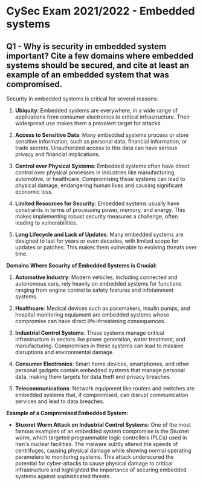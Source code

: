 # CySec Exam 2021/2022 - Embedded systems

## Q1 - Why is security in embedded system important? Cite a few domains where embedded systems should be secured, and cite at least an example of an embedded system that was compromised.

Security in embedded systems is critical for several reasons:

1. **Ubiquity**: Embedded systems are everywhere, in a wide range of applications from consumer electronics to critical infrastructure. Their widespread use makes them a prevalent target for attacks.

2. **Access to Sensitive Data**: Many embedded systems process or store sensitive information, such as personal data, financial information, or trade secrets. Unauthorized access to this data can have serious privacy and financial implications.

3. **Control over Physical Systems**: Embedded systems often have direct control over physical processes in industries like manufacturing, automotive, or healthcare. Compromising these systems can lead to physical damage, endangering human lives and causing significant economic loss.

4. **Limited Resources for Security**: Embedded systems usually have constraints in terms of processing power, memory, and energy. This makes implementing robust security measures a challenge, often leading to vulnerabilities.

5. **Long Lifecycle and Lack of Updates**: Many embedded systems are designed to last for years or even decades, with limited scope for updates or patches. This makes them vulnerable to evolving threats over time.

**Domains Where Security of Embedded Systems is Crucial:**

1. **Automotive Industry**: Modern vehicles, including connected and autonomous cars, rely heavily on embedded systems for functions ranging from engine control to safety features and infotainment systems.

2. **Healthcare**: Medical devices such as pacemakers, insulin pumps, and hospital monitoring equipment are embedded systems whose compromise can have direct life-threatening consequences.

3. **Industrial Control Systems**: These systems manage critical infrastructure in sectors like power generation, water treatment, and manufacturing. Compromises in these systems can lead to massive disruptions and environmental damage.

4. **Consumer Electronics**: Smart home devices, smartphones, and other personal gadgets contain embedded systems that manage personal data, making them targets for data theft and privacy breaches.

5. **Telecommunications**: Network equipment like routers and switches are embedded systems that, if compromised, can disrupt communication services and lead to data breaches.

**Example of a Compromised Embedded System:**

- **Stuxnet Worm Attack on Industrial Control Systems**: One of the most famous examples of an embedded system compromise is the Stuxnet worm, which targeted programmable logic controllers (PLCs) used in Iran's nuclear facilities. The malware subtly altered the speeds of centrifuges, causing physical damage while showing normal operating parameters to monitoring systems. This attack underscored the potential for cyber-attacks to cause physical damage to critical infrastructure and highlighted the importance of securing embedded systems against sophisticated threats.

